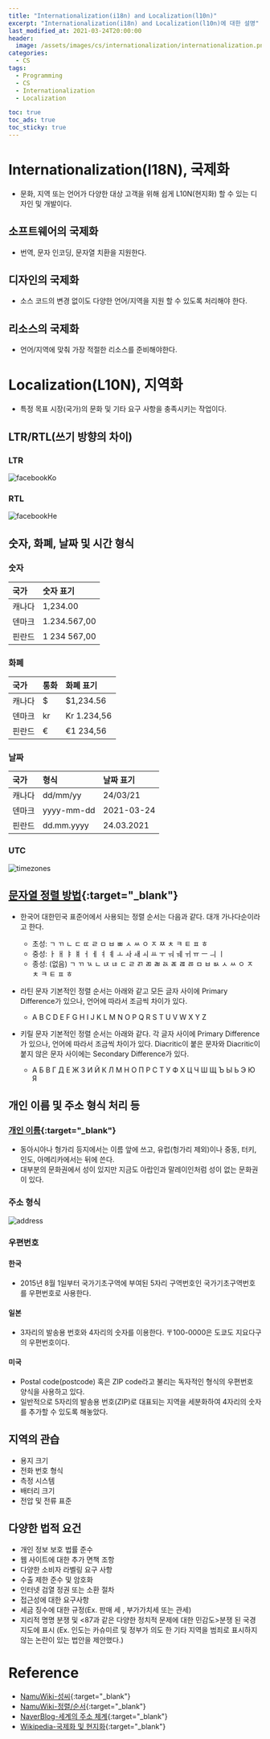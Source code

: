 ```yaml
---
title: "Internationalization(i18n) and Localization(l10n)"
excerpt: "Internationalization(i18n) and Localization(l10n)에 대한 설명"
last_modified_at: 2021-03-24T20:00:00
header:
  image: /assets/images/cs/internationalization/internationalization.png
categories:
  - CS
tags:
  - Programming
  - CS
  - Internationalization
  - Localization

toc: true
toc_ads: true
toc_sticky: true
---
```

# Internationalization(I18N), 국제화
- 문화, 지역 또는 언어가 다양한 대상 고객을 위해 쉽게 L10N(현지화) 할 수 있는 디자인 및 개발이다.

## 소프트웨어의 국제화
- 번역, 문자 인코딩, 문자열 치환을 지원한다.

## 디자인의 국제화
- 소스 코드의 변경 없이도 다양한 언어/지역을 지원 할 수 있도록 처리해야 한다.

## 리소스의 국제화
- 언어/지역에 맞춰 가장 적절한 리소스를 준비해야한다.

# Localization(L10N), 지역화
- 특정 목표 시장(국가)의 문화 및 기타 요구 사항을 충족시키는 작업이다.

## LTR/RTL(쓰기 방향의 차이)
### LTR
![facebookKo](../../assets/images/cs/internationalization/facebook_ko.png)
### RTL
![facebookHe](../../assets/images/cs/internationalization/facebook_he.png)

## 숫자, 화폐, 날짜 및 시간 형식
### 숫자

| 국가 | 숫자 표기 |
|:--------|:--------|
| 캐나다 | 1,234.00 |
| 덴마크 | 1.234.567,00 |
| 핀란드 | 1 234 567,00 |

### 화폐

| 국가 | 통화 | 화폐 표기 |
|:--------|:--------|:--------|
| 캐나다 | $ | $1,234.56 |
| 덴마크 | kr | Kr 1.234,56 |
| 핀란드 | € | €1 234,56 |

### 날짜

| 국가 | 형식 | 날짜 표기 |
|:--------|:--------|:--------|
| 캐나다 | dd/mm/yy | 24/03/21 |
| 덴마크 | yyyy-mm-dd | 2021-03-24 |
| 핀란드 | dd.mm.yyyy | 24.03.2021 |

### UTC
![timezones](../../assets/images/cs/internationalization/timezones.png)

## [문자열 정렬 방법](https://namu.wiki/w/%EC%A0%95%EB%A0%AC/%EC%88%9C%EC%84%9C){:target="_blank"}
- 한국어
대한민국 표준어에서 사용되는 정렬 순서는 다음과 같다. 대개 가나다순이라고 한다.
  - 초성: ㄱ ㄲ ㄴ ㄷ ㄸ ㄹ ㅁ ㅂ ㅃ ㅅ ㅆ ㅇ ㅈ ㅉ ㅊ ㅋ ㅌ ㅍ ㅎ
  - 중성: ㅏ ㅐ ㅑ ㅒ ㅓ ㅔ ㅕ ㅖ ㅗ ㅘ ㅙ ㅚ ㅛ ㅜ ㅝ ㅞ ㅟ ㅠ ㅡ ㅢ ㅣ
  - 종성: (없음) ㄱ ㄲ ㄳ ㄴ ㄵ ㄶ ㄷ ㄹ ㄺ ㄻ ㄼ ㄽ ㄾ ㄿ ㅀ ㅁ ㅂ ㅄ ㅅ ㅆ ㅇ ㅈ ㅊ ㅋ ㅌ ㅍ ㅎ

- 라틴 문자
기본적인 정렬 순서는 아래와 같고 모든 글자 사이에 Primary Difference가 있으나, 언어에 따라서 조금씩 차이가 있다.
  - A B C D E F G H I J K L M N O P Q R S T U V W X Y Z

- 키릴 문자
기본적인 정렬 순서는 아래와 같다. 각 글자 사이에 Primary Difference가 있으나, 언어에 따라서 조금씩 차이가 있다. Diacritic이 붙은 문자와 Diacritic이 붙지 않은 문자 사이에는 Secondary Difference가 있다.
  - А Б В Г Д Е Ж З И Й К Л М Н О П Р С Т У Ф Х Ц Ч Ш Щ Ъ Ы Ь Э Ю Я

## 개인 이름 및 주소 형식 처리 등
### [개인 이름](https://namu.wiki/w/%EC%84%B1%EC%94%A8){:target="_blank"}
- 동아시아나 헝가리 등지에서는 이름 앞에 쓰고, 유럽(헝가리 제외)이나 중동, 터키, 인도, 아메리카에서는 뒤에 쓴다.
- 대부분의 문화권에서 성이 있지만 지금도 아랍인과 말레이인처럼 성이 없는 문화권이 있다.

### 주소 형식
![address](../../assets/images/cs/internationalization/address.png)

### 우편번호
#### 한국
- 2015년 8월 1일부터 국가기초구역에 부여된 5자리 구역번호인 국가기초구역번호를 우편번호로 사용한다.

#### 일본
- 3자리의 발송용 번호와 4자리의 숫자를 이용한다. 〒100-0000은 도쿄도 지요다구의 우편번호이다.

#### 미국 
- Postal code(postcode) 혹은 ZIP code라고 불리는 독자적인 형식의 우편번호 양식을 사용하고 있다.
- 일반적으로 5자리의 발송용 번호(ZIP)로 대표되는 지역을 세분화하여 4자리의 숫자를 추가할 수 있도록 해놓았다.

## 지역의 관습
- 용지 크기
- 전화 번호 형식
- 측정 시스템
- 배터리 크기
- 전압 및 전류 표준

## 다양한 법적 요건
- 개인 정보 보호 법률 준수
- 웹 사이트에 대한 추가 면책 조항
- 다양한 소비자 라벨링 요구 사항
- 수출 제한 준수 및 암호화
- 인터넷 검열 정권 또는 소환 절차
- 접근성에 대한 요구사항
- 세금 징수에 대한 규정(Ex. 판매 세 , 부가가치세 또는 관세)
- 지리적 명명 분쟁 및 <87과 같은 다양한 정치적 문제에 대한 민감도>분쟁 된 국경 지도에 표시 (Ex. 인도는 카슈미르 및 정부가 의도 한 기타 지역을 범죄로 표시하지 않는 논란이 있는 법안을 제안했다.)

# Reference
- [NamuWiki-성씨](https://namu.wiki/w/%EC%84%B1%EC%94%A8){:target="_blank"}
- [NamuWiki-정렬/순서](https://namu.wiki/w/%EC%A0%95%EB%A0%AC/%EC%88%9C%EC%84%9C){:target="_blank"}
- [NaverBlog-세계의 주소 체계](https://m.blog.naver.com/edizon426/220737608336){:target="_blank"}
- [Wikipedia-국제화 및 현지화](https://ko.wikiarabi.org/wiki/Internationalization_and_localization){:target="_blank"}